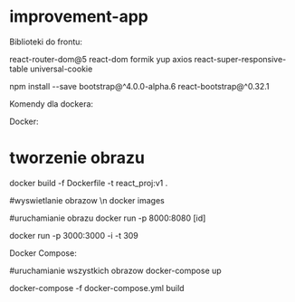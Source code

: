 # improvement-app

Biblioteki do frontu:

react-router-dom@5
react-dom
formik
yup
axios
react-super-responsive-table
universal-cookie

npm install --save bootstrap@^4.0.0-alpha.6  react-bootstrap@^0.32.1


Komendy dla dockera:

Docker:

# tworzenie obrazu
docker build -f Dockerfile -t react_proj:v1 .

#wyswietlanie obrazow \n
docker images

#uruchamianie obrazu
docker run -p 8000:8080 [id]

docker run -p 3000:3000 -i -t 309


Docker Compose:

#uruchamianie wszystkich obrazow
docker-compose up

docker-compose -f docker-compose.yml build
